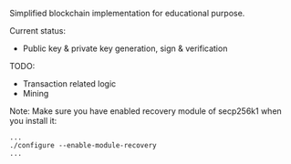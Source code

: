 Simplified blockchain implementation for educational purpose.



Current status:

* Public key & private key generation, sign & verification

TODO:

* Transaction related logic
* Mining





Note:
	Make sure you have enabled recovery module of secp256k1 when you install it:

```
...
./configure --enable-module-recovery
...
```

